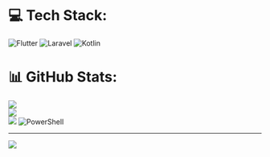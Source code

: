 
# 💻 Tech Stack:
![Flutter](https://img.shields.io/badge/Flutter-%2302569B.svg?style=for-the-badge&logo=Flutter&logoColor=white) ![Laravel](https://img.shields.io/badge/laravel-%23FF2D20.svg?style=for-the-badge&logo=laravel&logoColor=white) ![Kotlin](https://img.shields.io/badge/kotlin-%237F52FF.svg?style=for-the-badge&logo=kotlin&logoColor=white)
# 📊 GitHub Stats:
![](https://github-readme-stats.vercel.app/api?username=Bawi142&theme=dark&hide_border=false&include_all_commits=false&count_private=false)<br/>
![](https://github-readme-streak-stats.herokuapp.com/?user=Bawi142&theme=dark&hide_border=false)<br/>
![](https://github-readme-stats.vercel.app/api/top-langs/?username=Bawi142&theme=dark&hide_border=false&include_all_commits=false&count_private=false&layout=compact)
![PowerShell](https://img.shields.io/badge/PowerShell-%235391FE.svg?style=for-the-badge&logo=powershell&logoColor=white)


---
[![](https://visitcount.itsvg.in/api?id=Bawi142&icon=0&color=0)](https://visitcount.itsvg.in)

<!-- Proudly created with GPRM ( https://gprm.itsvg.in ) -->

